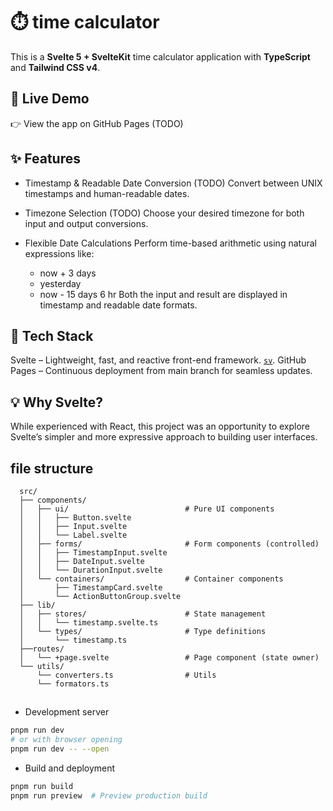 # ⏱️ time calculator

This is a **Svelte 5 + SvelteKit** time calculator application with **TypeScript** and **Tailwind CSS v4**.

## 🚀 Live Demo

👉 View the app on GitHub Pages (TODO)

## ✨ Features

- Timestamp & Readable Date Conversion (TODO)
  Convert between UNIX timestamps and human-readable dates.

- Timezone Selection (TODO)
  Choose your desired timezone for both input and output conversions.

- Flexible Date Calculations
  Perform time-based arithmetic using natural expressions like:
  - now + 3 days
  - yesterday
  - now - 15 days 6 hr
    Both the input and result are displayed in timestamp and readable date formats.

## 🧰 Tech Stack

Svelte – Lightweight, fast, and reactive front-end framework. [`sv`](https://github.com/sveltejs/cli).
GitHub Pages – Continuous deployment from main branch for seamless updates.

## 💡 Why Svelte?

While experienced with React, this project was an opportunity to explore Svelte’s simpler and more expressive approach to building user interfaces.

## file structure

```
  src/
  ├── components/
  │   ├── ui/                          # Pure UI components
  │   │   ├── Button.svelte
  │   │   ├── Input.svelte
  │   │   └── Label.svelte
  │   ├── forms/                       # Form components (controlled)
  │   │   ├── TimestampInput.svelte
  │   │   ├── DateInput.svelte
  │   │   └── DurationInput.svelte
  │   └── containers/                  # Container components
  │       ├── TimestampCard.svelte
  │       └── ActionButtonGroup.svelte
  ├── lib/
  │   ├── stores/                      # State management
  │   │   └── timestamp.svelte.ts
  │   └── types/                       # Type definitions
  │       └── timestamp.ts
  ├──routes/
  │   └── +page.svelte                 # Page component (state owner)
  └── utils/
      └── converters.ts                # Utils
      └── formators.ts
```

##

- Development server

```bash
pnpm run dev
# or with browser opening
pnpm run dev -- --open
```

- Build and deployment

```bash
pnpm run build
pnpm run preview  # Preview production build
```
